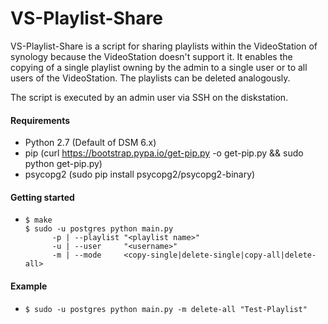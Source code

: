 VS-Playlist-Share
=========
VS-Playlist-Share is a script for sharing playlists within the VideoStation of synology because the VideoStation doesn't support it. It enables the copying of a single playlist owning by the admin to a single user or to all users of the VideoStation. The playlists can be deleted analogously.

The script is executed by an admin user via SSH on the diskstation.

#### Requirements
- Python 2.7 (Default of DSM 6.x)
- pip (curl https://bootstrap.pypa.io/get-pip.py -o get-pip.py && sudo python get-pip.py)
- psycopg2 (sudo pip install psycopg2/psycopg2-binary)

#### Getting started
- ```
  $ make
  $ sudo -u postgres python main.py 
        -p | --playlist "<playlist name>"
		-u | --user 	"<username>"
		-m | --mode 	<copy-single|delete-single|copy-all|delete-all>
  ```
		
#### Example
- ```
  $ sudo -u postgres python main.py -m delete-all "Test-Playlist"
  ```

